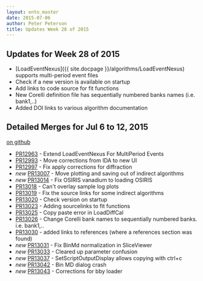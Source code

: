 ```yaml
---
layout: onto_master
date: 2015-07-06
author: Peter Peterson
title: Updates Week 28 of 2015
---
```

Updates for Week 28 of 2015
---------------------------
* [LoadEventNexus]({{ site.docpage }}/algorithms/LoadEventNexus) supports multi-period event files
* Check if a new version is available on startup
* Add links to code source for fit functions
* New Corelli definition file has sequentially numbered banks names (i.e. bank1,..)
* Added DOI links to various algorithm documentation

Detailed Merges for Jul 6 to 12, 2015
-------------------------------------
[on github](https://github.com/mantidproject/mantid/pulls?q=is%3Apr+merged%3A2015-07-07..2015-07-12)

* [PR12963](https://github.com/mantidproject/mantid/pull/12963) - Extend LoadEventNexus For MultiPeriod Events
* [PR12993](https://github.com/mantidproject/mantid/pull/12993) - Move corrections from IDA to new UI
* [PR12997](https://github.com/mantidproject/mantid/pull/12997) - Fix apply corrections for diffraction
* *new* [PR13007](https://github.com/mantidproject/mantid/pull/13007) - Move plotting and saving out of indirect algorithms
* *new* [PR13014](https://github.com/mantidproject/mantid/pull/13014) - Fix OSIRIS vanadium to loading OSIRIS
* [PR13018](https://github.com/mantidproject/mantid/pull/13018) - Can't overlay sample log plots
* [PR13019](https://github.com/mantidproject/mantid/pull/13019) - Fix the source links for some indirect algorithms
* [PR13020](https://github.com/mantidproject/mantid/pull/13020) - Check version on startup
* [PR13023](https://github.com/mantidproject/mantid/pull/13023) - Adding sourcelinks to fit functions
* [PR13025](https://github.com/mantidproject/mantid/pull/13025) - Copy paste error in LoadDiffCal
* [PR13026](https://github.com/mantidproject/mantid/pull/13026) - Change Corelli bank names to sequentially numbered banks. i.e. bank1,..
* [PR13030](https://github.com/mantidproject/mantid/pull/13030) - added links to references (where a references section was found)
* *new* [PR13031](https://github.com/mantidproject/mantid/pull/13031) - Fix BinMd normalization in SliceViewer
* *new* [PR13033](https://github.com/mantidproject/mantid/pull/13033) - Cleared up parameter confusion
* *new* [PR13037](https://github.com/mantidproject/mantid/pull/13037) - SetScriptOutputDisplay allows copying with ctrl+c
* *new* [PR13042](https://github.com/mantidproject/mantid/pull/13042) - Bin MD dialog crash
* *new* [PR13043](https://github.com/mantidproject/mantid/pull/13043) - Corrections for bby loader
